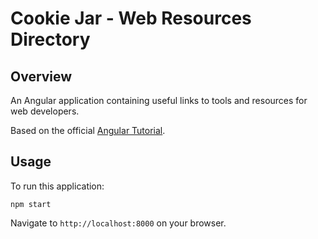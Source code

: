 # Cookie Jar - Web Resources Directory

## Overview

An Angular application containing useful links to tools and resources for web developers.

Based on the official [Angular Tutorial][angular-tutorial].

[angular-tutorial]: https://github.com/angular/angular-phonecat

## Usage

To run this application:

```
npm start
```

Navigate to `http://localhost:8000` on your browser.
